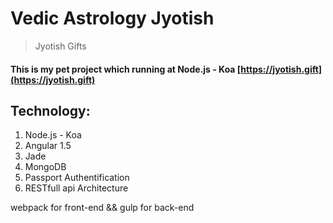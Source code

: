 # Vedic Astrology Jyotish
> Jyotish Gifts

#### This is my pet project which running at Node.js - Koa [https://jyotish.gift](https://jyotish.gift)

## Technology:
  1. Node.js - Koa
  2. Angular 1.5
  3. Jade
  4. MongoDB
  5. Passport Authentification
  6. RESTfull api Architecture

 webpack for front-end && gulp for back-end
